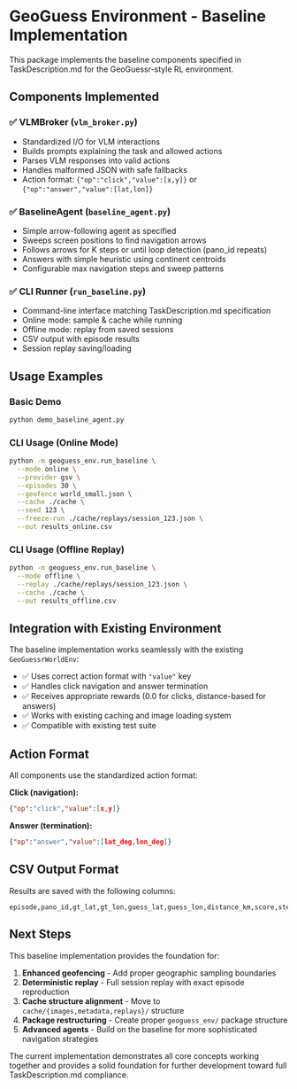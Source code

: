 # GeoGuess Environment - Baseline Implementation

This package implements the baseline components specified in TaskDescription.md for the GeoGuessr-style RL environment.

## Components Implemented

### ✅ VLMBroker (`vlm_broker.py`)
- Standardized I/O for VLM interactions
- Builds prompts explaining the task and allowed actions
- Parses VLM responses into valid actions
- Handles malformed JSON with safe fallbacks
- Action format: `{"op":"click","value":[x,y]}` or `{"op":"answer","value":[lat,lon]}`

### ✅ BaselineAgent (`baseline_agent.py`)
- Simple arrow-following agent as specified
- Sweeps screen positions to find navigation arrows
- Follows arrows for K steps or until loop detection (pano_id repeats)
- Answers with simple heuristic using continent centroids
- Configurable max navigation steps and sweep patterns

### ✅ CLI Runner (`run_baseline.py`)
- Command-line interface matching TaskDescription.md specification
- Online mode: sample & cache while running
- Offline mode: replay from saved sessions
- CSV output with episode results
- Session replay saving/loading

## Usage Examples

### Basic Demo
```bash
python demo_baseline_agent.py
```

### CLI Usage (Online Mode)
```bash
python -m geoguess_env.run_baseline \
  --mode online \
  --provider gsv \
  --episodes 30 \
  --geofence world_small.json \
  --cache ./cache \
  --seed 123 \
  --freeze-run ./cache/replays/session_123.json \
  --out results_online.csv
```

### CLI Usage (Offline Replay)
```bash
python -m geoguess_env.run_baseline \
  --mode offline \
  --replay ./cache/replays/session_123.json \
  --cache ./cache \
  --out results_offline.csv
```

## Integration with Existing Environment

The baseline implementation works seamlessly with the existing `GeoGuessrWorldEnv`:

- ✅ Uses correct action format with `"value"` key
- ✅ Handles click navigation and answer termination
- ✅ Receives appropriate rewards (0.0 for clicks, distance-based for answers)
- ✅ Works with existing caching and image loading system
- ✅ Compatible with existing test suite

## Action Format

All components use the standardized action format:

**Click (navigation):**
```json
{"op":"click","value":[x,y]}
```

**Answer (termination):**
```json
{"op":"answer","value":[lat_deg,lon_deg]}
```

## CSV Output Format

Results are saved with the following columns:
```
episode,pano_id,gt_lat,gt_lon,guess_lat,guess_lon,distance_km,score,steps
```

## Next Steps

This baseline implementation provides the foundation for:

1. **Enhanced geofencing** - Add proper geographic sampling boundaries
2. **Deterministic replay** - Full session replay with exact episode reproduction
3. **Cache structure alignment** - Move to `cache/{images,metadata,replays}/` structure
4. **Package restructuring** - Create proper `geoguess_env/` package structure
5. **Advanced agents** - Build on the baseline for more sophisticated navigation strategies

The current implementation demonstrates all core concepts working together and provides a solid foundation for further development toward full TaskDescription.md compliance.